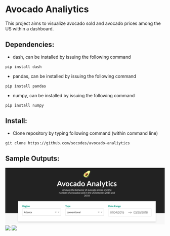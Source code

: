 # Avocado Analiytics

This project aims to visualize avocado sold and avocado prices among the US within a dashboard.

## Dependencies:
- dash, can be installed by issuing the following command 
```
pip install dash
```

- pandas, can be installed by issuing the following command 

```
pip install pandas
```
- numpy, can be installed by issuing the following command 
```
pip install numpy
```

## Install:

- Clone repository by typing following command (within command line)
```
git clone https://github.com/socodes/avocado-analiytics
```
## Sample Outputs:
![](https://raw.githubusercontent.com/socodes/avocado_analytics/main/1.png)
![](https://raw.githubusercontent.com/socodes/avocado-analytics/main/2.png)
![](https://raw.githubusercontent.com/socodes/avocado-analytics/main/3.png)
